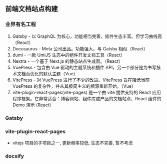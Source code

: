## 前端文档站点构建
### 业界有名工程
1. Gatsby - 以 GraphQL 为核心，功能相当完善，插件生态丰富。但学习曲线高（React）
2. Docusaurus - Meta 公司出品。功能强大，与 Gatsby 相似（React）
3. dumi - 一款 UmiJS 生态中的组件开发文档工具（React）
4. Nextra - 一个基于 Next.js 的静态站点生成器。（React）
5. VuePress - 包含由 Vue 驱动的主题系统和插件 API，另一个部分是为书写技术文档而优化的默认主题（Vue）
6. VitePress - 对 VuePress 进行了不少的改进。VitePress 旨在降低当前 VuePress 的复杂性，并从其极简主义的根源重新开始。（Vue）
7. vite-plugin-react-pages(vite-pages) 是一个由 vite 提供支持的 React 应用程序框架。它非常适合：博客网站、组件库或产品的文档站点、React 组件的 Demo 演示 (React)

### Gatsby


### vite-plugin-react-pages
* vitejs 项目的子项目之一, 更新频率较低, 生态不完善, 暂不考虑 

### docsify